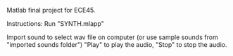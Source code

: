 Matlab final project for ECE45.

Instructions:
Run "SYNTH.mlapp"

Import sound to select wav file on computer (or use sample sounds from "imported sounds folder")
"Play" to play the audio, "Stop" to stop the audio.
